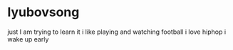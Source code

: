 # lyubovsong
just I am trying to learn it
i like playing and watching football
i love hiphop
i wake up early

